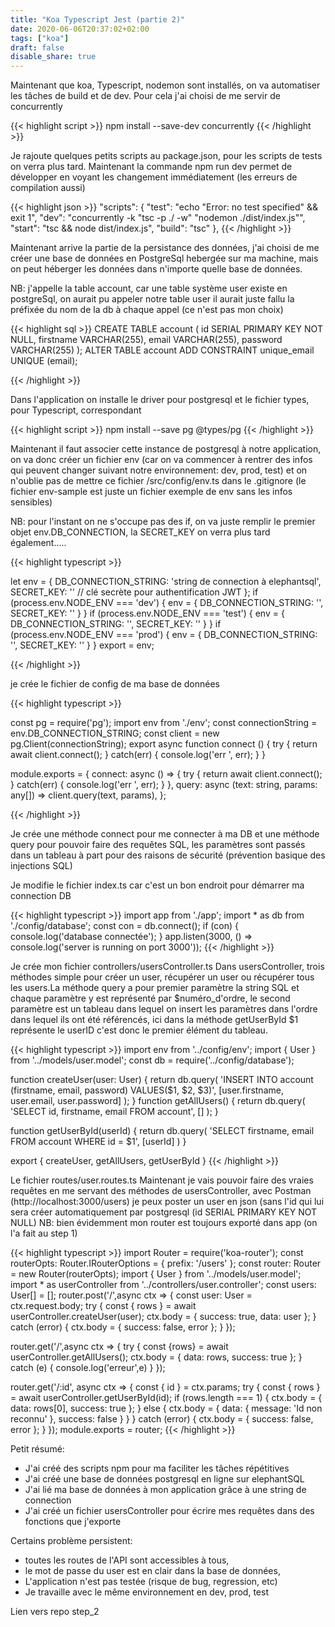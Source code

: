 ```yaml
---
title: "Koa Typescript Jest (partie 2)"
date: 2020-06-06T20:37:02+02:00
tags: ["koa"]
draft: false
disable_share: true
---
```


Maintenant que koa, Typescript, nodemon sont installés, on va automatiser les tâches de build et de dev.
Pour cela j'ai choisi de me servir de concurrently

{{< highlight script >}}
npm install --save-dev concurrently
{{< /highlight >}}

Je rajoute quelques petits scripts au package.json, pour les scripts de tests on verra plus tard.
Maintenant la commande npm run dev permet de développer en voyant les changement immédiatement (les erreurs de compilation aussi)

{{< highlight json >}}
"scripts": {
  "test": "echo \"Error: no test specified\" && exit 1",
  "dev": "concurrently -k \"tsc -p ./ -w\" \"nodemon ./dist/index.js\"",
  "start": "tsc && node dist/index.js",
  "build": "tsc"
},
{{< /highlight >}}

Maintenant arrive la partie de la persistance des données, j'ai choisi de me créer une
base de données en PostgreSql hebergée sur ma machine, mais on peut héberger les données
dans n'importe quelle base de données.

NB: j'appelle la table account, car une table système user existe en postgreSql, on aurait pu appeler notre table user il aurait juste fallu la préfixée du nom de la db à chaque appel (ce n'est pas mon choix)

{{< highlight sql >}}
CREATE TABLE account (
id SERIAL PRIMARY KEY NOT NULL,
firstname VARCHAR(255),
email VARCHAR(255),
password VARCHAR(255)
);
ALTER TABLE account ADD CONSTRAINT unique_email UNIQUE (email);

{{< /highlight >}}

Dans l'application on installe le driver pour postgresql et le fichier types, pour Typescript, correspondant

{{< highlight script >}}
npm install  --save pg @types/pg
{{< /highlight >}}

Maintenant il faut associer cette instance de postgresql à notre application, on va donc créer un fichier env (car on va commencer à rentrer des infos qui peuvent changer suivant notre environnement: dev, prod, test) et on n'oublie pas de mettre ce fichier /src/config/env.ts dans le .gitignore (le fichier env-sample est juste un fichier exemple de env sans les infos sensibles)

NB: pour l'instant on ne s'occupe pas des if, on va juste remplir le premier objet env.DB_CONNECTION, la SECRET_KEY on verra plus tard également…..

{{< highlight typescript >}}

let env = {
DB_CONNECTION_STRING: 'string de connection à elephantsql',
SECRET_KEY: '' // clé secrète pour authentification JWT
};
if (process.env.NODE_ENV === 'dev') {
env = {
DB_CONNECTION_STRING: '',
SECRET_KEY: ''
}
}
if (process.env.NODE_ENV === 'test') {
env = {
DB_CONNECTION_STRING: '',
SECRET_KEY: ''
}
}
if (process.env.NODE_ENV === 'prod') {
env = {
DB_CONNECTION_STRING: '',
SECRET_KEY: ''
}
}
export = env;

{{< /highlight >}}

je crée le fichier de config de ma base de données

{{< highlight typescript >}} 

const pg = require('pg');
import env from './env';
const connectionString = env.DB_CONNECTION_STRING;
const client = new pg.Client(connectionString);
export async function connect ()  {
try {
return await client.connect();
} catch(err) {
console.log('err ', err);
}
}


module.exports = {
connect: async () => {
try {
return await client.connect();
} catch(err) {
console.log('err ', err);
}
},
query: async (text: string, params: any[]) => client.query(text, params),
};

{{< /highlight >}}

Je crée une méthode connect pour me connecter à ma DB et une méthode query pour pouvoir faire des requêtes SQL, les paramètres sont passés dans un tableau à part pour des raisons de sécurité (prévention basique des injections SQL)

Je modifie le fichier index.ts car c'est un bon endroit pour démarrer ma connection DB

{{< highlight typescript >}} 
import app from './app';
import  * as db  from './config/database';
const con = db.connect();
if (con) {
console.log('database connectée');
}
app.listen(3000, () => console.log('server is running on port 3000')); 
{{< /highlight >}}

Je crée mon fichier controllers/usersController.ts
Dans usersController, trois méthodes simple pour créer un user, récupérer un user ou récupérer tous les users.La méthode query a pour premier paramètre la string SQL et chaque paramètre y est représenté par $numéro_d'ordre, le second paramètre est un tableau dans lequel on insert les paramètres dans l'ordre dans lequel ils ont été référencés, ici dans la méthode getUserById $1 représente le userID c'est donc le premier élément du tableau.

{{< highlight typescript >}} 
import env from '../config/env';
import { User } from '../models/user.model';
const db  = require('../config/database');


function createUser(user: User) {
return db.query(
'INSERT INTO account (firstname, email, password) VALUES($1, $2, $3)',
[user.firstname, user.email, user.password]
);
}
function getAllUsers() {
return  db.query(
'SELECT id, firstname, email FROM account',
[]
);
}


function getUserById(userId) {
return db.query(
'SELECT firstname, email FROM account WHERE id = $1',
[userId]
)
}


export {
createUser,
getAllUsers,
getUserById
}
{{< /highlight >}}

Le fichier routes/user.routes.ts
Maintenant je vais pouvoir faire des vraies requêtes en me servant des méthodes de usersController, avec Postman (http://localhost:3000/users) je peux poster un user en json (sans l'id qui lui sera créer automatiquement par postgresql (id SERIAL PRIMARY KEY NOT NULL)
NB: bien évidemment mon router est toujours exporté dans app (on l'a fait au step 1)

{{< highlight typescript >}}
import Router = require('koa-router');
const routerOpts: Router.IRouterOptions = { prefix: '/users' };
const router: Router = new Router(routerOpts);
import { User } from '../models/user.model';
import * as userController from '../controllers/user.controller';
const users: User[] = [];
router.post('/',async ctx => {
const user: User = ctx.request.body;
try {
const { rows } = await userController.createUser(user);
ctx.body = { success: true, data: user };
} catch (error) {
ctx.body = { success: false, error };
}
});


router.get('/',async ctx => {
try {
const  {rows}  = await userController.getAllUsers();
ctx.body = { data: rows, success: true };
} catch (e) {
console.log('erreur',e)
}
});


router.get('/:id', async ctx => {
const { id } = ctx.params;
try {
const { rows } = await userController.getUserById(id);
if (rows.length === 1) {
ctx.body = { data: rows[0], success: true };
} else {
ctx.body = { data: { message: 'Id non reconnu' }, success: false }
}
} catch (error) {
ctx.body = { success: false, error };
}
});
module.exports = router;
{{< /highlight >}}

Petit résumé:

- J'ai créé des scripts npm pour ma faciliter les tâches répétitives
- J'ai créé une base de données postgresql en ligne sur elephantSQL
- J'ai lié ma base de données à mon application grâce à une string de connection
- J'ai créé un fichier usersController pour écrire mes requêtes dans des fonctions que j'exporte

Certains problème persistent: 

- toutes les routes de l'API sont accessibles à tous,
- le mot de passe du user est en clair dans la base de données,
- L'application n'est pas testée (risque de bug, regression, etc)
- Je travaille avec le même environnement en dev, prod, test

Lien vers repo step_2

